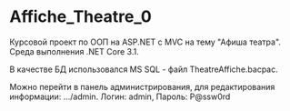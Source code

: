 # Affiche_Theatre_0

Курсовой проект по ООП на ASP.NET с MVC на тему "Афиша театра".
Среда выполнения .NET Core 3.1.

В качестве БД использовался MS SQL - файл TheatreAffiche.bacpac.

Можно перейти в панель администрирования, для редактирования информации: .../admin. Логин: admin, Пароль: P@ssw0rd
